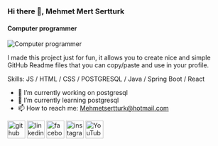 ### Hi there 👋, Mehmet Mert Sertturk
#### Computer programmer
![Computer programmer](https://media.licdn.com/dms/image/v2/D4D03AQGx3Clvd3PsLQ/profile-displayphoto-shrink_400_400/profile-displayphoto-shrink_400_400/0/1727789529900?e=1733356800&v=beta&t=3zD4WZQRFdC1qud8V0O62iQUGICbMjJSIYq5M6bNXt0)

I made this project just for fun, it allows you to create nice and simple GitHub Readme files that you can copy/paste and use in your profile.

Skills:  JS / HTML / CSS / POSTGRESQL / Java / Spring Boot / React

- 🔭 I’m currently working on postgresql 
- 🌱 I’m currently learning postgresql 
- 📫 How to reach me: Mehmetsertturk@hotmail.com 


[<img src='https://cdn.jsdelivr.net/npm/simple-icons@3.0.1/icons/github.svg' alt='github' height='40'>](https://github.com/msertturk/)  [<img src='https://cdn.jsdelivr.net/npm/simple-icons@3.0.1/icons/linkedin.svg' alt='linkedin' height='40'>](https://www.linkedin.com/in/mehmet-mert-sertt%C3%BCrk-a183352a4/?originalSubdomain=tr/)  [<img src='https://cdn.jsdelivr.net/npm/simple-icons@3.0.1/icons/facebook.svg' alt='facebook' height='40'>](https://www.facebook.com/mehmetmert.sertturk/)  [<img src='https://cdn.jsdelivr.net/npm/simple-icons@3.0.1/icons/instagram.svg' alt='instagram' height='40'>](https://www.instagram.com/memetmertsertturk/)  [<img src='https://cdn.jsdelivr.net/npm/simple-icons@3.0.1/icons/youtube.svg' alt='YouTube' height='40'>](https://www.youtube.com/@mehmetmertsertturk8301/)  






